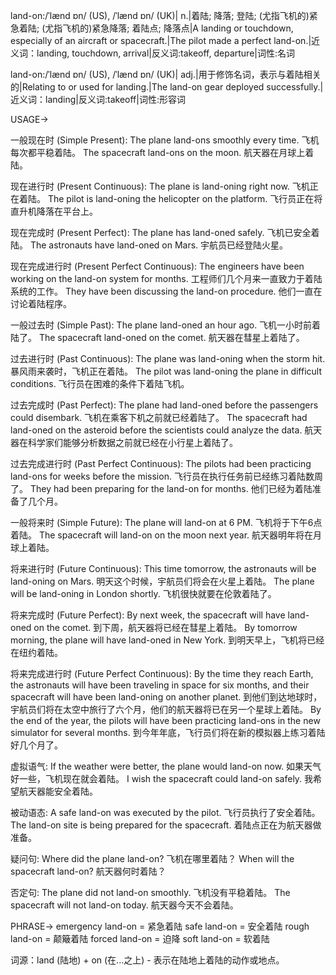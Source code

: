 land-on:/ˈlænd ɒn/ (US), /ˈlænd ɒn/ (UK)| n.|着陆; 降落; 登陆; (尤指飞机的)紧急着陆; (尤指飞机的)紧急降落; 着陆点; 降落点|A landing or touchdown, especially of an aircraft or spacecraft.|The pilot made a perfect land-on.|近义词：landing, touchdown, arrival|反义词:takeoff, departure|词性:名词

land-on:/ˈlænd ɒn/ (US), /ˈlænd ɒn/ (UK)| adj.|用于修饰名词，表示与着陆相关的|Relating to or used for landing.|The land-on gear deployed successfully.|近义词：landing|反义词:takeoff|词性:形容词


USAGE->

一般现在时 (Simple Present):
The plane land-ons smoothly every time.  飞机每次都平稳着陆。
The spacecraft land-ons on the moon.  航天器在月球上着陆。

现在进行时 (Present Continuous):
The plane is land-oning right now. 飞机正在着陆。
The pilot is land-oning the helicopter on the platform.  飞行员正在将直升机降落在平台上。


现在完成时 (Present Perfect):
The plane has land-oned safely. 飞机已安全着陆。
The astronauts have land-oned on Mars. 宇航员已经登陆火星。


现在完成进行时 (Present Perfect Continuous):
The engineers have been working on the land-on system for months. 工程师们几个月来一直致力于着陆系统的工作。
They have been discussing the land-on procedure.  他们一直在讨论着陆程序。


一般过去时 (Simple Past):
The plane land-oned an hour ago. 飞机一小时前着陆了。
The spacecraft land-oned on the comet.  航天器在彗星上着陆了。

过去进行时 (Past Continuous):
The plane was land-oning when the storm hit.  暴风雨来袭时，飞机正在着陆。
The pilot was land-oning the plane in difficult conditions. 飞行员在困难的条件下着陆飞机。


过去完成时 (Past Perfect):
The plane had land-oned before the passengers could disembark. 飞机在乘客下机之前就已经着陆了。
The spacecraft had land-oned on the asteroid before the scientists could analyze the data. 航天器在科学家们能够分析数据之前就已经在小行星上着陆了。

过去完成进行时 (Past Perfect Continuous):
The pilots had been practicing land-ons for weeks before the mission.  飞行员在执行任务前已经练习着陆数周了。
They had been preparing for the land-on for months.  他们已经为着陆准备了几个月。


一般将来时 (Simple Future):
The plane will land-on at 6 PM. 飞机将于下午6点着陆。
The spacecraft will land-on on the moon next year.  航天器明年将在月球上着陆。


将来进行时 (Future Continuous):
This time tomorrow, the astronauts will be land-oning on Mars. 明天这个时候，宇航员们将会在火星上着陆。
The plane will be land-oning in London shortly. 飞机很快就要在伦敦着陆了。


将来完成时 (Future Perfect):
By next week, the spacecraft will have land-oned on the comet.  到下周，航天器将已经在彗星上着陆。
By tomorrow morning, the plane will have land-oned in New York. 到明天早上，飞机将已经在纽约着陆。


将来完成进行时 (Future Perfect Continuous):
By the time they reach Earth, the astronauts will have been traveling in space for six months, and their spacecraft will have been land-oning on another planet. 到他们到达地球时，宇航员们将在太空中旅行了六个月，他们的航天器将已在另一个星球上着陆。
By the end of the year, the pilots will have been practicing land-ons in the new simulator for several months. 到今年年底，飞行员们将在新的模拟器上练习着陆好几个月了。


虚拟语气:
If the weather were better, the plane would land-on now. 如果天气好一些，飞机现在就会着陆。
I wish the spacecraft could land-on safely. 我希望航天器能安全着陆。


被动语态:
A safe land-on was executed by the pilot. 飞行员执行了安全着陆。
The land-on site is being prepared for the spacecraft.  着陆点正在为航天器做准备。


疑问句:
Where did the plane land-on? 飞机在哪里着陆？
When will the spacecraft land-on?  航天器何时着陆？


否定句:
The plane did not land-on smoothly. 飞机没有平稳着陆。
The spacecraft will not land-on today. 航天器今天不会着陆。



PHRASE->
emergency land-on = 紧急着陆
safe land-on = 安全着陆
rough land-on = 颠簸着陆
forced land-on =  迫降
soft land-on = 软着陆

词源：land (陆地) + on (在...之上)  -  表示在陆地上着陆的动作或地点。
